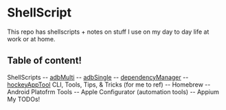 # ShellScript
This repo has shellscripts + notes on stuff I use on my day to day life at work or at home.

## Table of content!
ShellScripts
-- [adbMulti](https://github.com/JuKyoKim/shellScripts/tree/master/adbMulti)
-- [adbSingle](https://github.com/JuKyoKim/shellScripts/tree/master/adbSingle)
-- [dependencyManager](https://github.com/JuKyoKim/shellScripts/tree/master/dependencyManager)
-- [hockeyAppTool](https://github.com/JuKyoKim/shellScripts/tree/master/hockey)
CLI, Tools, Tips, & Tricks (for me to ref)
-- Homebrew
-- Android Platofrm Tools
-- Apple Configurator (automation tools)
-- Appium
My TODOs!